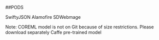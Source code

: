 ##PODS

SwiftyJSON
Alamofire
SDWebmage


Note: COREML model is not on Git because of size restrictions. Please download separately
Caffe pre-trained model

